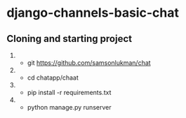 # django-channels-basic-chat




## Cloning and starting project
1. - git https://github.com/samsonlukman/chat
2. - cd chatapp/chaat
3. - pip install -r requirements.txt
4. - python manage.py runserver
